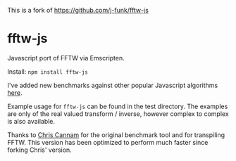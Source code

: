 This is a fork of https://github.com/j-funk/fftw-js

# fftw-js
Javascript port of FFTW via Emscripten.

Install: `npm install fftw-js`

I've added new benchmarks against other 
popular Javascript algorithms [here](https://github.com/j-funk/js-dsp-test/).    

Example usage for `fftw-js` can be found in the test directory. 
The examples are only of the real valued transform / inverse, however complex 
to complex is also available.

Thanks to [Chris Cannam](https://code.soundsoftware.ac.uk/projects/js-dsp-test)
for the original benchmark tool and for transpiling FFTW. This version has 
been optimized to perform much faster since forking Chris' version.